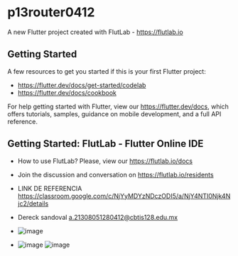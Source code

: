 # p13router0412

A new Flutter project created with FlutLab - https://flutlab.io

## Getting Started

A few resources to get you started if this is your first Flutter project:

- https://flutter.dev/docs/get-started/codelab
- https://flutter.dev/docs/cookbook

For help getting started with Flutter, view our
https://flutter.dev/docs, which offers tutorials,
samples, guidance on mobile development, and a full API reference.

## Getting Started: FlutLab - Flutter Online IDE

- How to use FlutLab? Please, view our https://flutlab.io/docs
- Join the discussion and conversation on https://flutlab.io/residents

- LINK DE REFERENCIA  https://classroom.google.com/c/NjYyMDYzNDczODI5/a/NjY4NTI0Njk4Njc2/details
- Dereck sandoval a.21308051280412@cbtis128.edu.mx
- ![image](https://github.com/Dereck1016/router-Sandoval0412/assets/135450780/3011cc5d-b878-482f-86f8-09620ba7e695)
- ![image](https://github.com/Dereck1016/router-Sandoval0412/assets/135450780/8198983f-922e-41d7-bcbc-028b3ca266d4)
![image](https://github.com/Dereck1016/router-Sandoval0412/assets/135450780/7d84fc0c-b730-4efc-9693-c4fbd25d3ba5)


